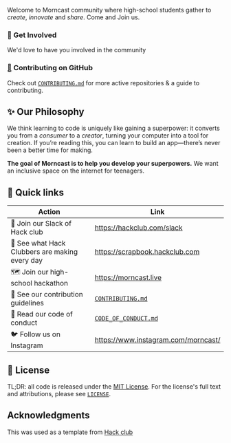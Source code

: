 
Welcome to Morncast community where high-school students gather to *create*, _innovate_   and _share_. Come and Join us.


### 🌈 Get Involved

We'd love to have you involved in the community

### [🦦](https://shakingmy.horse/) Contributing on GitHub

Check out [`CONTRIBUTING.md`](CONTRIBUTING.md) for more active repositories & a guide to contributing. 

## ✨ Our Philosophy

We think learning to code is uniquely like gaining a superpower: it converts you from a _consumer_ to a _creator_, turning your computer into a tool for creation. If you’re reading this, you can learn to build an app—there’s never been a better time for making.

**The goal of Morncast is to help you develop your superpowers.** We want an inclusive space on the internet for teenagers.


## 🔗 Quick links

| Action                                                 | Link                                 |
| ------------------------------------------------------ | ------------------------------------ |
| 💬 Join our Slack of Hack club                                        | <https://hackclub.com/slack> |
| 📸 See what Hack Clubbers are making every day            | <https://scrapbook.hackclub.com>     |
| 🗺️ Join our high-school hackathon                   | <https://morncast.live>    |
| 💖 See our contribution guidelines                        | [`CONTRIBUTING.md`](CONTRIBUTING.md) |
| 🙏 Read our code of conduct                               |  [`CODE_OF_CONDUCT.md`](CODE_OF_CONDUCT.md) |
| 🐦 Follow us on Instagram                                  | <https://www.instagram.com/morncast/> |

## 📜 License

TL;DR: all code is released under the [MIT License](MIT_LICENSE). For the license's full text and attributions, please see [`LICENSE`](LICENSE).

## Acknowledgments

This was used as a template from [Hack club](https://github.com/hackclub/)


